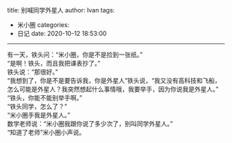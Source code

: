 title: 别喊同学外星人
author: Ivan
tags:
  - 米小圈
categories:
  - 日记
date: 2020-10-12 18:53:00
---
有一天，铁头问：“米小圈，你是不是捡到一张纸。”  
“是啊！铁头，而且我把课表抄了。”  
铁头说：“那很好。”  
“我想到了，你是不是要告诉我，你是外星人”铁头说，“我又没有高科技和飞船，怎么可能是外星人？我突然想起什么事情哦，我要举手，因为你说我是外星人。”  
“铁头，你能不能别举手啊。”  
“铁头同学，怎么了？”  
“米小圈手我是外星人。”  
数学老师说：“米小圈我跟你说了多少次了，别叫同学外星人。”  
“知道了老师”米小圈小声说。  